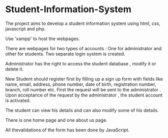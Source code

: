 # Student-Information-System
The project aims to develop a student information system using html, css, javascript and php.

Use 'xampp' to host the webpages.

There are webpages for two types of accounts : One for administrator and other for students. Two separate login system is created.

Administrator has the right to access the student database , modify it or delete it.

New Student should register first by filling up a sign up form with fields like name, email, address, phone number, date of birth, registration number, branch, roll number etc. First the request will be sent to the administrator . Upon acceptance of the request by the administrator , the student account is activated.

The student can view his details and can also modify some of his details.

There is one home page and one about us page.

All thevalidations of the form has been done by JavaScript.
